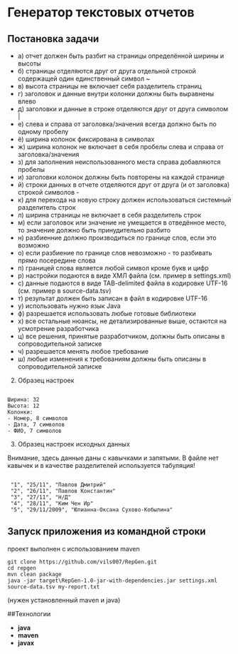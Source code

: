 # Генератор текстовых отчетов
## Постановка задачи
* а) отчет должен быть разбит на страницы определённой ширины и высоты
* б) страницы отделяются друг от друга отдельной строкой содержащей один единственный символ ~
* в) высота страницы не включает себя разделитель страниц
* г) заголовок и данные внутри колонки должны быть выравнены влево
* д) заголовки и данные в строке отделяются друг от друга символом |
* е) слева и справа от заголовка/значения всегда должно быть по одному пробелу
* ё) ширина колонок фиксирована в символах
* ж) ширина колонок не включает в себя пробелы слева и справа от заголовка/значения
* з) для заполнения неиспользованного места справа добавляются пробелы
* и) заголовки колонок должны быть повторены на каждой странице 
* й) строки данных в отчете отделяются друг от друга (и от заголовка) строкой символов -
* к) для перехода на новую строку должен использоваться системный разделитель строк
* л) ширина страницы не включает в себя разделитель строк 
* м) если заголовок или значение не умещается в отведённое место, то значение должно быть принудительно разбито
* н) разбиенние должно производиться по границе слов, если это возможно
* о) если разбиение по границе слов невозможно - то разбивать прямо посередине слова
* п) границей слова является любой символ кроме букв и цифр
* р) настройки подаются в виде ХМЛ файла (см. пример в settings.xml)
* с) данные подаются в виде TAB-delimited файла в кодировке UTF-16 (см. пример в source-data.tsv)
* т) результат должен быть записан в файл в кодировке UTF-16
* у) использовать нужно язык Java
* ф) разрешается использовать любые готовые библиотеки
* х) все остальные нюансы, не детализированные выше, остаются на усмотрение разработчика
* ц) все решения, принятые разработчиком, должны быть описаны в сопроводительной записке
* ч) разрешается менять любое требование
* ш) любые изменения к требованиям должны быть описаны в сопроводительной записке

2) Образец настроек

```

Ширина: 32
Высота: 12
Колонки:
- Номер, 8 символов
- Дата, 7 символов
- ФИО, 7 символов
```

3) Образец настроек исходных данных

Внимание, здесь данные даны с кавычками и запятыми. В файле нет кавычек и в качестве разделителей используется табуляция!

```

 "1", "25/11", "Павлов Дмитрий"
 "2", "26/11", "Павлов Константин"
 "3", "27/11", "Н/Д"
 "4", "28/11", "Ким Чен Ир"
 "5", "29/11/2009", "Юлианна-Оксана Сухово-Кобылина"
```


## Запуск приложения из командной строки
проект выполнен с использованием maven 
```
git clone https://github.com/vils007/RepGen.git
cd repgen
mvn clean package
java -jar target\RepGen-1.0-jar-with-dependencies.jar settings.xml source-data.tsv my-report.txt
```
(нужен установленный maven и java)

##Технологии
* **java**
* **maven**
* **javax** 



